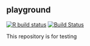 <!-- README.md is generated from README.Rmd. Please edit that file -->

playground
----------

<!-- badges: start -->

[![R build
status](https://github.com/ratkaisija/playground/workflows/R-CMD-check/badge.svg)](https://github.com/ratkaisija/playground/actions)
[![Build
Status](https://travis-ci.com/ratkaisija/playground.svg?branch=master)](https://travis-ci.org/ratkaisija/playground)
<!-- badges: end -->

This repository is for testing
